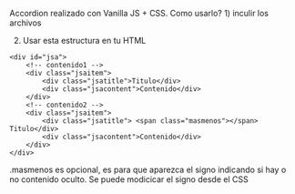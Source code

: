 
Accordion realizado con Vanilla JS + CSS.
Como usarlo?
1)
inculir los archivos 
<link href="accordion.css">
<script src="accordion.js"></script>


2) Usar esta estructura en tu HTML
```
<div id="jsa">
	<!-- contenido1 -->
	<div class="jsaitem"> 
		<div class="jsatitle">Titulo</div>
		<div class="jsacontent">Contenido</div>
	</div>
	<!-- contenido2 -->
	<div class="jsaitem"> 
		<div class="jsatitle"> <span class="masmenos"></span> Titulo</div>
		<div class="jsacontent">Contenido</div>
	</div>
</div>

```
.masmenos es opcional, es para que aparezca el signo indicando si hay o no contenido oculto.
Se puede modicicar el signo desde el CSS
